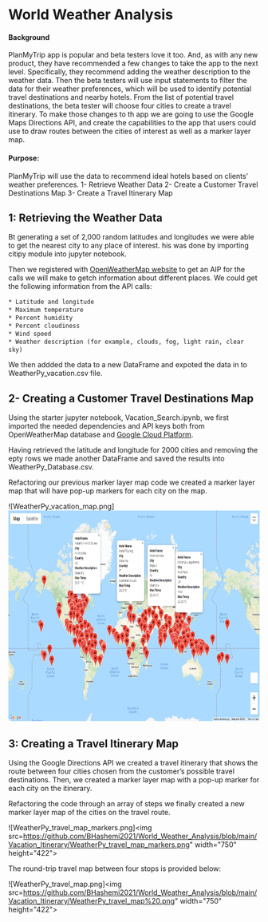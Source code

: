 # World Weather Analysis

#### Background
PlanMyTrip app is popular and beta testers love it too. And, as with any new product, they have recommended a few changes to take the app to the next level. Specifically, they recommend adding the weather description to the weather data. Then the beta testers will use input statements to filter the data for their weather preferences, which will be used to identify potential travel destinations and nearby hotels. From the list of potential travel destinations, the beta tester will choose four cities to create a travel itinerary. To make those changes to th app we are going to use the Google Maps Directions API, and create the capabilities to the app that users could use to draw routes between the cities of interest as well as a marker layer map.


#### Purpose: 
PlanMyTrip will use the data to recommend ideal hotels based on clients' weather preferences.
  1- Retrieve Weather Data
  2- Create a Customer Travel Destinations Map
  3- Create a Travel Itinerary Map

## 1: Retrieving the Weather Data
  
Bt generating a set of 2,000 random latitudes and longitudes we were able to get the nearest city to any place of interest. his was done by importing citipy module into jupyter notebook.

Then we registered with [OpenWeatherMap website](https://openweathermap.org/) to get an AIP for the calls we will make to getch information about different places.
We could get the following information from the API calls:

    * Latitude and longitude
    * Maximum temperature
    * Percent humidity
    * Percent cloudiness
    * Wind speed
    * Weather description (for example, clouds, fog, light rain, clear sky)

We then addded the data to a new DataFrame and expoted the data in to WeatherPy_vacation.csv file.

## 2- Creating a Customer Travel Destinations Map
Using the starter jupyter notebook, Vacation_Search.ipynb, we first imported the needed dependencies and API keys both from OpenWeatherMap database and [Google Cloud Platform](https://cloud.google.com/).

Having retrieved the latitude and longitude for 2000 cities and removing the epty rows we made another DataFrame and saved the results into WeatherPy_Database.csv.

Refactoring our previous marker layer map code we created a marker layer map that will have pop-up markers for each city on the map.

![WeatherPy_vacation_map.png]<img src="https://github.com/BHashemi2021/World_Weather_Analysis/blob/main/Vacation_Search/WeatherPy_vacation_map.png" width="750" height="422">


## 3: Creating a Travel Itinerary Map 
Using the Google Directions API we created a travel itinerary that shows the route between four cities chosen from the customer’s possible travel destinations. Then, we created a marker layer map with a pop-up marker for each city on the itinerary.

Refactoring the code through an array of steps we finally created a new marker layer map of the cities on the travel route.

![WeatherPy_travel_map_markers.png]<img src=https://github.com/BHashemi2021/World_Weather_Analysis/blob/main/Vacation_Itinerary/WeatherPy_travel_map_markers.png" width="750" height="422">  

The round-trip travel map between four stops is provided below:

![WeatherPy_travel_map.png]<img src=https://github.com/BHashemi2021/World_Weather_Analysis/blob/main/Vacation_Itinerary/WeatherPy_travel_map%20.png" width="750" height="422">

